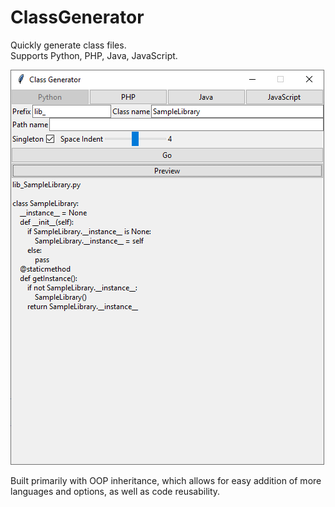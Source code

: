 # ClassGenerator
Quickly generate class files.\
Supports Python, PHP, Java, JavaScript.

![screenshot](https://raw.githubusercontent.com/ezekieltan/ClassGenerator/main/ClassGenerator.png)

Built primarily with OOP inheritance, which allows for easy addition of more languages and options, as well as code reusability.
